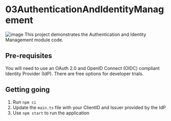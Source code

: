 # 03AuthenticationAndIdentityManagement
![image](https://github.com/user-attachments/assets/71601be9-b525-46c5-9c6c-8e0cbddcea99)
This project demonstrates the Authentication and Identity Management module code.

## Pre-requisites

You will need to use an OAuth 2.0 and OpenID Connect (OIDC) compliant Identity Provider (IdP). There are free options for developer trials.


## Getting going
1. Run `npm ci`
2. Update the `main.ts` file with your ClientID and Issuer provided by the IdP
3. Use `npm start` to run the application